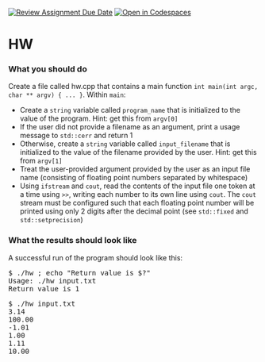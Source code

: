 [![Review Assignment Due Date](https://classroom.github.com/assets/deadline-readme-button-24ddc0f5d75046c5622901739e7c5dd533143b0c8e959d652212380cedb1ea36.svg)](https://classroom.github.com/a/5UCHfn41)
[![Open in Codespaces](https://classroom.github.com/assets/launch-codespace-7f7980b617ed060a017424585567c406b6ee15c891e84e1186181d67ecf80aa0.svg)](https://classroom.github.com/open-in-codespaces?assignment_repo_id=13736152)
# HW

### What you should do

Create a file called hw.cpp that contains a main function `int main(int argc, char ** argv) { ... }`. Within `main`:

* Create a `string` variable called `program_name` that is initialized to the value of the program. Hint: get this from `argv[0]`
* If the user did not provide a filename as an argument, print a usage message to `std::cerr` and return 1
* Otherwise, create a `string` variable called `input_filename` that is initialized to the value of the filename provided by the user. Hint: get this from `argv[1]`
* Treat the user-provided argument provided by the user as an input file name (consisting of floating point numbers separated by whitespace)
* Using `ifstream` and `cout`, read the contents of the input file one token at a time using `>>`, writing each number to its own line using `cout`. The `cout` stream must be configured such that each floating point number will be printed using only 2 digits after the decimal point (see `std::fixed` and `std::setprecision`)


### What the results should look like

A successful run of the program should look like this:
<pre>$ ./hw ; echo "Return value is $?"
Usage: ./hw input.txt
Return value is 1
</pre>


<pre>$ ./hw input.txt
3.14
100.00
-1.01
1.00
1.11
10.00
</pre>



